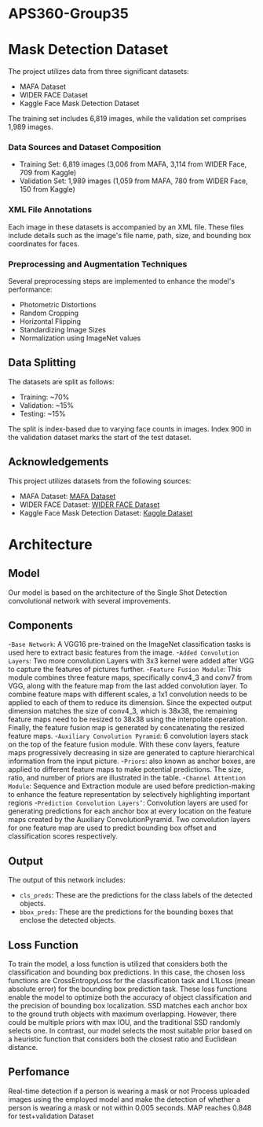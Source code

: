 # APS360-Group35
# Mask Detection Dataset
The project utilizes data from three significant datasets:

- MAFA Dataset
- WIDER FACE Dataset
- Kaggle Face Mask Detection Dataset

The training set includes 6,819 images, while the validation set comprises 1,989 images.

### Data Sources and Dataset Composition
- Training Set: 6,819 images (3,006 from MAFA, 3,114 from WIDER Face, 709 from Kaggle)
- Validation Set: 1,989 images (1,059 from MAFA, 780 from WIDER Face, 150 from Kaggle)

### XML File Annotations
Each image in these datasets is accompanied by an XML file. These files include details such as the image's file name, path, size, and bounding box coordinates for faces.

### Preprocessing and Augmentation Techniques
Several preprocessing steps are implemented to enhance the model's performance:
- Photometric Distortions
- Random Cropping
- Horizontal Flipping
- Standardizing Image Sizes
- Normalization using ImageNet values

## Data Splitting
The datasets are split as follows:
- Training: ~70%
- Validation: ~15%
- Testing: ~15%

The split is index-based due to varying face counts in images. Index 900 in the validation dataset marks the start of the test dataset.

## Acknowledgements
This project utilizes datasets from the following sources:
- MAFA Dataset: [MAFA Dataset](http://www.escience.cn/people/geshiming/mafa.html)
- WIDER FACE Dataset: [WIDER FACE Dataset](http://shuoyang1213.me/WIDERFACE/)
- Kaggle Face Mask Detection Dataset: [Kaggle Dataset](https://www.kaggle.com/datasets/andrewmvd/face-mask-detection/discussion)

# Architecture
## Model
Our model is based on the architecture of the Single Shot Detection convolutional network with several improvements. 
## Components
-`Base Network`: A VGG16 pre-trained on the ImageNet classification tasks is used here to extract basic features from the image.
-`Added Convolution Layers`: Two more convolution Layers with 3x3 kernel were added after VGG to capture the features of pictures further.
-`Feature Fusion Module`: This module combines three feature maps, specifically conv4_3 and conv7 from VGG, along with the feature map from the last added convolution layer. To combine feature maps with different scales, a 1x1 convolution needs to be applied to each of them to reduce its dimension.  Since the expected output dimension matches the size of conv4_3, which is 38x38, the remaining feature maps need to be resized to 38x38 using the interpolate operation. Finally, the feature fusion map is generated by concatenating the resized feature maps.
-`Auxiliary Convolution Pyramid`: 6 convolution layers stack on the top of the feature fusion module. With these conv layers, feature maps progressively decreasing in size are generated to capture hierarchical information from the input picture.
-`Priors`: also known as anchor boxes, are applied to different feature maps to make potential predictions. The size, ratio, and number of priors are illustrated in the table.
-`Channel Attention Module`: Sequence and Extraction module are used before prediction-making to enhance the feature representation by selectively highlighting important regions
-`Prediction Convolution Layers’`: Convolution layers are used for generating predictions for each anchor box at every location on the feature maps created by the Auxiliary ConvolutionPyramid. Two convolution layers for one feature map are used to predict bounding box offset and classification scores respectively.

## Output
The output of this network includes:
- `cls_preds`: These are the predictions for the class labels of the detected objects.
- `bbox_preds`: These are the predictions for the bounding boxes that enclose the detected objects.
## Loss Function
To train the model, a loss function is utilized that considers both the classification and bounding box predictions. In this case, the chosen loss functions are CrossEntropyLoss for the classification task and L1Loss (mean absolute error) for the bounding box prediction task. These loss functions enable the model to optimize both the accuracy of object classification and the precision of bounding box localization.
SSD matches each anchor box to the ground truth objects with maximum overlapping. However, there could be multiple priors with max IOU, and the traditional SSD randomly selects one. In contrast, our model selects the most suitable prior based on a heuristic function that considers both the closest ratio and Euclidean distance.
## Perfomance
Real-time detection if a person is wearing a mask or not
Process uploaded images using the employed model and make the detection of whether a person is wearing a mask or not within 0.005 seconds. 
MAP reaches 0.848 for test+validation Dataset


